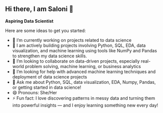 ## Hi there, I am Saloni 👋

**Aspiring Data Scientist**


<!-- **saloni151/saloni151** is a ✨ _special_ ✨ repository because its `README.md` (this file) appears on your GitHub profile.
-->

Here are some ideas to get you started:

- 🔭 I’m currently working on projects related to data science
- 🌱 I am actively building projects involving Python, SQL, EDA, data visualization, and machine learning using tools like NumPy and Pandas to strengthen my data science skills.
- 👯 I’m looking to collaborate on data-driven projects, especially real-world problem solving, machine learning, or business analytics
- 🤔 I’m looking for help with advanced machine learning techniques and deployment of data science projects
- 💬 Ask me about Python, SQL, data visualization, EDA, Numpy, Pandas, or getting started in data science!
- 😄 Pronouns: She/Her
- ⚡ Fun fact: I love discovering patterns in messy data and turning them into powerful insights — and I enjoy learning something new every day!

